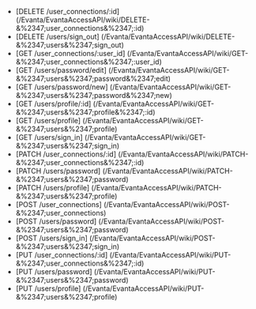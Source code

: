 * [DELETE /user_connections/:id] (/Evanta/EvantaAccessAPI/wiki/DELETE-&%2347;user_connections&%2347;:id)
* [DELETE /users/sign_out] (/Evanta/EvantaAccessAPI/wiki/DELETE-&%2347;users&%2347;sign_out)
* [GET /user_connections/:user_id] (/Evanta/EvantaAccessAPI/wiki/GET-&%2347;user_connections&%2347;:user_id)
* [GET /users/password/edit] (/Evanta/EvantaAccessAPI/wiki/GET-&%2347;users&%2347;password&%2347;edit)
* [GET /users/password/new] (/Evanta/EvantaAccessAPI/wiki/GET-&%2347;users&%2347;password&%2347;new)
* [GET /users/profile/:id] (/Evanta/EvantaAccessAPI/wiki/GET-&%2347;users&%2347;profile&%2347;:id)
* [GET /users/profile] (/Evanta/EvantaAccessAPI/wiki/GET-&%2347;users&%2347;profile)
* [GET /users/sign_in] (/Evanta/EvantaAccessAPI/wiki/GET-&%2347;users&%2347;sign_in)
* [PATCH /user_connections/:id] (/Evanta/EvantaAccessAPI/wiki/PATCH-&%2347;user_connections&%2347;:id)
* [PATCH /users/password] (/Evanta/EvantaAccessAPI/wiki/PATCH-&%2347;users&%2347;password)
* [PATCH /users/profile] (/Evanta/EvantaAccessAPI/wiki/PATCH-&%2347;users&%2347;profile)
* [POST /user_connections] (/Evanta/EvantaAccessAPI/wiki/POST-&%2347;user_connections)
* [POST /users/password] (/Evanta/EvantaAccessAPI/wiki/POST-&%2347;users&%2347;password)
* [POST /users/sign_in] (/Evanta/EvantaAccessAPI/wiki/POST-&%2347;users&%2347;sign_in)
* [PUT /user_connections/:id] (/Evanta/EvantaAccessAPI/wiki/PUT-&%2347;user_connections&%2347;:id)
* [PUT /users/password] (/Evanta/EvantaAccessAPI/wiki/PUT-&%2347;users&%2347;password)
* [PUT /users/profile] (/Evanta/EvantaAccessAPI/wiki/PUT-&%2347;users&%2347;profile)